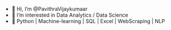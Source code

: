 - 👋 Hi, I’m @PavithraVijaykumaar
- 👀 I’m interested in Data Analytics / Data Science
- 🌱 Python | Machine-learning | SQL | Excel | WebScraping | NLP
  

<!---
PavithraVijaykumaar/PavithraVijaykumaar is a ✨ special ✨ repository because its `README.md` (this file) appears on your GitHub profile.
You can click the Preview link to take a look at your changes.
--->
